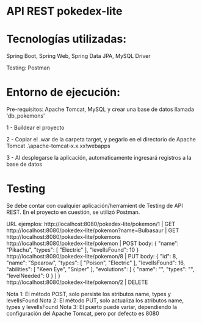 # API REST pokedex-lite


# Tecnologías utilizadas:

Spring Boot, Spring Web, Spring Data JPA, MySQL Driver

Testing: Postman


# Entorno de ejecución:
Pre-requisitos: Apache Tomcat, MySQL y crear una base de datos llamada 'db_pokemons'

1 - Buildear el proyecto

2 - Copiar el .war de la carpeta target, y pegarlo en el directorio de Apache Tomcat .\apache-tomcat-x.x.xx\webapps

3 - Al desplegarse la aplicación, automaticamente ingresará registros a la base de datos


# Testing
Se debe contar con cualquier aplicación/herramient de Testing de API REST. En el proyecto en cuestión, se utilizó Postman.

URL ejemplos:
    http://localhost:8080/pokedex-lite/pokemon/1 | GET
    http://localhost:8080/pokedex-lite/pokemon?name=Bulbasaur | GET
    http://localhost:8080/pokedex-lite/pokemons
    http://localhost:8080/pokedex-lite/pokemon | POST
        body:
                {
                    "name": "Pikachu",
                    "types": [
                        "Electric"
                    ],
                    "levelIsFound": 10
                }
    http://localhost:8080/pokedex-lite/pokemon/8 | PUT
        body:
                {
                    "id": 8,
                    "name": "Spearow",
                    "types": [
                        "Poison",
                        "Electric"
                    ],
                    "levelIsFound": 16,
                    "abilities": [
                        "Keen Eye",
                        "Sniper"
                    ],
                    "evolutions": [
                        {
                            "name": "",
                            "types": "",
                            "levelNeeded": 0
                        }
                    ]
                }                
    http://localhost:8080/pokedex-lite/pokemon/2 | DELETE


Nota 1: El método POST, solo persiste los atributos name, types y levelIsFound
Nota 2: El método PUT, solo actualiza los atributos name, types y levelIsFound
Nota 3: El puerto puede variar, dependiendo la configuración del Apache Tomcat, pero por defecto es 8080